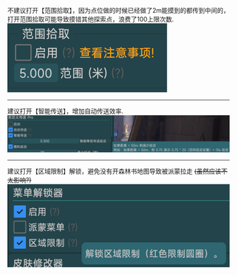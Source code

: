 不建议打开【范围拾取】，因为点位做的时候已经做了2m能摸到的都传到中间的，打开范围拾取可能导致摸错其他探索点，浪费了100上限次数.  
![范围拾取](1.png)  

---
建议打开【智能传送】，增加自动传送效率.  
![智能传送](2.png)  

---
建议打开【区域限制】解锁，避免没有开森林书地图导致被派蒙拉走 ~~(虽然应该不太影响?)~~   
![菜单解锁器](3.png)
